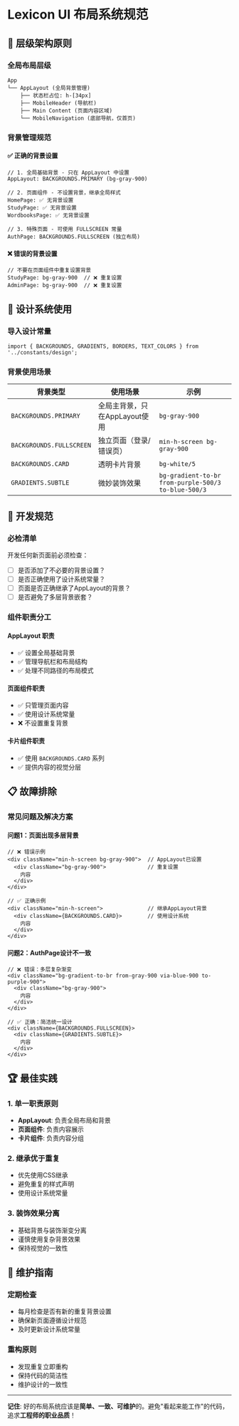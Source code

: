 # Lexicon UI 布局系统规范

## 📐 层级架构原则

### 全局布局层级

```
App
└── AppLayout (全局背景管理)
    ├── 状态栏占位: h-[34px]
    ├── MobileHeader (导航栏)
    ├── Main Content (页面内容区域)
    └── MobileNavigation (底部导航，仅首页)
```

### 背景管理规范

#### ✅ 正确的背景设置

```tsx
// 1. 全局基础背景 - 只在 AppLayout 中设置
AppLayout: BACKGROUNDS.PRIMARY (bg-gray-900)

// 2. 页面组件 - 不设置背景，继承全局样式
HomePage: ✅ 无背景设置
StudyPage: ✅ 无背景设置  
WordbooksPage: ✅ 无背景设置

// 3. 特殊页面 - 可使用 FULLSCREEN 常量
AuthPage: BACKGROUNDS.FULLSCREEN (独立布局)
```

#### ❌ 错误的背景设置

```tsx
// 不要在页面组件中重复设置背景
StudyPage: bg-gray-900  // ❌ 重复设置
AdminPage: bg-gray-900  // ❌ 重复设置
```

## 🎨 设计系统使用

### 导入设计常量

```tsx
import { BACKGROUNDS, GRADIENTS, BORDERS, TEXT_COLORS } from '../constants/design';
```

### 背景使用场景

| 背景类型 | 使用场景 | 示例 |
|---------|---------|------|
| `BACKGROUNDS.PRIMARY` | 全局主背景，只在AppLayout使用 | `bg-gray-900` |
| `BACKGROUNDS.FULLSCREEN` | 独立页面（登录/错误页） | `min-h-screen bg-gray-900` |
| `BACKGROUNDS.CARD` | 透明卡片背景 | `bg-white/5` |
| `GRADIENTS.SUBTLE` | 微妙装饰效果 | `bg-gradient-to-br from-purple-500/3 to-blue-500/3` |

## 🚨 开发规范

### 必检清单

开发任何新页面前必须检查：

- [ ] 是否添加了不必要的背景设置？
- [ ] 是否正确使用了设计系统常量？
- [ ] 页面是否正确继承了AppLayout的背景？
- [ ] 是否避免了多层背景嵌套？

### 组件职责分工

#### AppLayout 职责
- ✅ 设置全局基础背景
- ✅ 管理导航栏和布局结构
- ✅ 处理不同路径的布局模式

#### 页面组件职责
- ✅ 只管理页面内容
- ✅ 使用设计系统常量
- ❌ 不设置重复背景

#### 卡片组件职责
- ✅ 使用 `BACKGROUNDS.CARD` 系列
- ✅ 提供内容的视觉分层

## 📋 故障排除

### 常见问题及解决方案

#### 问题1：页面出现多层背景
```tsx
// ❌ 错误示例
<div className="min-h-screen bg-gray-900">  // AppLayout已设置
  <div className="bg-gray-900">             // 重复设置
    内容
  </div>
</div>

// ✅ 正确示例
<div className="min-h-screen">              // 继承AppLayout背景
  <div className={BACKGROUNDS.CARD}>        // 使用设计系统
    内容
  </div>
</div>
```

#### 问题2：AuthPage设计不一致
```tsx
// ❌ 错误：多层复杂渐变
<div className="bg-gradient-to-br from-gray-900 via-blue-900 to-purple-900">
  <div className="bg-gray-900">
    内容
  </div>
</div>

// ✅ 正确：简洁统一设计
<div className={BACKGROUNDS.FULLSCREEN}>
  <div className={GRADIENTS.SUBTLE}>
    内容
  </div>
</div>
```

## 🏆 最佳实践

### 1. 单一职责原则
- **AppLayout**: 负责全局布局和背景
- **页面组件**: 负责内容展示
- **卡片组件**: 负责内容分组

### 2. 继承优于重复
- 优先使用CSS继承
- 避免重复的样式声明
- 使用设计系统常量

### 3. 装饰效果分离
- 基础背景与装饰渐变分离
- 谨慎使用复杂背景效果
- 保持视觉的一致性

## 🔄 维护指南

### 定期检查
- 每月检查是否有新的重复背景设置
- 确保新页面遵循设计规范
- 及时更新设计系统常量

### 重构原则
- 发现重复立即重构
- 保持代码的简洁性
- 维护设计的一致性

---

**记住**: 好的布局系统应该是**简单、一致、可维护**的。避免"看起来能工作"的代码，追求**工程师的职业品质**！